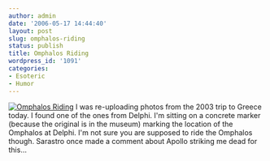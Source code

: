 ```yaml
---
author: admin
date: '2006-05-17 14:44:40'
layout: post
slug: omphalos-riding
status: publish
title: Omphalos Riding
wordpress_id: '1091'
categories:
- Esoteric
- Humor
---
```


[![Omphalos
Riding](http://farm1.static.flickr.com/51/148293867_f7a7d6d393.jpg)](http://www.flickr.com/photos/albill/148293867/ "Omphalos Riding by albill, on Flickr")
I was re-uploading photos from the 2003 trip to Greece today. I found
one of the ones from Delphi. I'm sitting on a concrete marker (because
the original is in the museum) marking the location of the Omphalos at
Delphi. I'm not sure you are supposed to ride the Omphalos though.
Sarastro once made a comment about Apollo striking me dead for this...
